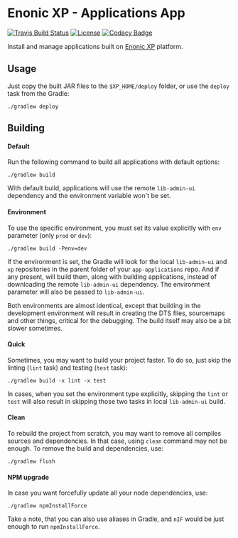 Enonic XP - Applications App
===

[![Travis Build Status][travis-image]][travis-url]
[![License][license-image]][license-url]
[![Codacy Badge](https://api.codacy.com/project/badge/Grade/85183c43117642708e7f3af2db5fcdb2)](https://www.codacy.com/app/enonic/app-applications?utm_source=github.com&amp;utm_medium=referral&amp;utm_content=enonic/app-applications&amp;utm_campaign=Badge_Grade)

Install and manage applications built on [Enonic XP](https://github.com/enonic/xp) platform.

## Usage

Just copy the built JAR files to the `$XP_HOME/deploy` folder, or use the `deploy` task from the Gradle:

```
./gradlew deploy
```

## Building

#### Default

Run the following command to build all applications with default options:

```
./gradlew build
```

With default build, applications will use the remote `lib-admin-ui` dependency and the environment variable won't be set.

#### Environment

To use the specific environment, you must set its value explicitly with `env` parameter (only `prod` or `dev`):

```
./gradlew build -Penv=dev
```

If the environment is set, the Gradle will look for the local `lib-admin-ui` and `xp` repositories in the parent folder of your `app-applications` repo. And if any present, will build them, along with building applications, instead of downloading the remote `lib-admin-ui` dependency.
The environment parameter will also be passed to `lib-admin-ui`.

Both environments are almost identical, except that building in the development environment will result in creating the DTS files, sourcemaps and other things, critical for the debugging.
The build itself may also be a bit slower sometimes. 

#### Quick

Sometimes, you may want to build your project faster. To do so, just skip the linting (`lint` task) and testing (`test` task):

```
./gradlew build -x lint -x test
```

In cases, when you set the environment type explicitly, skipping the `lint` or `test` will also result in skipping those two tasks in local `lib-admin-ui` build.

#### Clean

To rebuild the project from scratch, you may want to remove all compiles sources and dependencies. In that case, using `clean` command may not be enough. To remove the build and dependencies, use:

```
./gradlew flush
```

#### NPM upgrade

In case you want forcefully update all your node dependencies, use:

```
./gradlew npmInstallForce
```

Take a note, that you can also use aliases in Gradle, and `nIF` would be just enough to run `npmInstallForce`.

<!-- Links -->
[travis-url]:    https://travis-ci.org/enonic/app-applications
[travis-image]:  https://travis-ci.org/enonic/app-applications.svg?branch=master "Build status"
[license-url]:   LICENSE.txt
[license-image]: https://img.shields.io/github/license/enonic/app-applications.svg "GPL 3.0"
